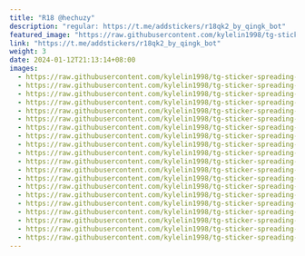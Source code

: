 ```yaml
---
title: "R18 @hechuzy"
description: "regular: https://t.me/addstickers/r18qk2_by_qingk_bot"
featured_image: "https://raw.githubusercontent.com/kylelin1998/tg-sticker-spreading-worldwide-images/main/img/8713b322-d66b-4459-a07e-289f4d62c5b1.jpg"
link: "https://t.me/addstickers/r18qk2_by_qingk_bot"
weight: 3
date: 2024-01-12T21:13:14+08:00
images:
  - https://raw.githubusercontent.com/kylelin1998/tg-sticker-spreading-worldwide-images/main/img/8713b322-d66b-4459-a07e-289f4d62c5b1.jpg
  - https://raw.githubusercontent.com/kylelin1998/tg-sticker-spreading-worldwide-images/main/img/ec500452-6758-47b6-8471-b25f46a076cc.jpg
  - https://raw.githubusercontent.com/kylelin1998/tg-sticker-spreading-worldwide-images/main/img/77b63da5-2dcf-409d-803e-8f9ab6ed0307.jpg
  - https://raw.githubusercontent.com/kylelin1998/tg-sticker-spreading-worldwide-images/main/img/4fc1b419-27c2-4ab5-a701-97152225aead.jpg
  - https://raw.githubusercontent.com/kylelin1998/tg-sticker-spreading-worldwide-images/main/img/7279ad68-db8d-4a51-b7cd-668c5592ca43.jpg
  - https://raw.githubusercontent.com/kylelin1998/tg-sticker-spreading-worldwide-images/main/img/f3c80b4c-d0e4-4c39-92b6-4b3171fc4758.jpg
  - https://raw.githubusercontent.com/kylelin1998/tg-sticker-spreading-worldwide-images/main/img/8846ddca-ad37-477f-bb24-b710c9f71671.jpg
  - https://raw.githubusercontent.com/kylelin1998/tg-sticker-spreading-worldwide-images/main/img/c09c5476-1afd-4392-a020-e63099644cbb.jpg
  - https://raw.githubusercontent.com/kylelin1998/tg-sticker-spreading-worldwide-images/main/img/d27261b1-7931-4779-8a6c-2fb0b6d80734.jpg
  - https://raw.githubusercontent.com/kylelin1998/tg-sticker-spreading-worldwide-images/main/img/775f19c6-8ded-4791-ab76-dbe4a3eb74b3.jpg
  - https://raw.githubusercontent.com/kylelin1998/tg-sticker-spreading-worldwide-images/main/img/664bfb50-fcdd-4d86-932a-5161462619fe.jpg
  - https://raw.githubusercontent.com/kylelin1998/tg-sticker-spreading-worldwide-images/main/img/4f81da11-d2b0-4d10-9793-33be5e84c1f5.jpg
  - https://raw.githubusercontent.com/kylelin1998/tg-sticker-spreading-worldwide-images/main/img/8d5fb53b-2da5-4b79-869b-426b11bc1582.jpg
  - https://raw.githubusercontent.com/kylelin1998/tg-sticker-spreading-worldwide-images/main/img/af31e5a4-4ed1-4cfa-bfcd-f7f79b217ece.jpg
  - https://raw.githubusercontent.com/kylelin1998/tg-sticker-spreading-worldwide-images/main/img/e08ae4e2-a6fa-40e9-94f6-0fb0059da5f6.jpg
  - https://raw.githubusercontent.com/kylelin1998/tg-sticker-spreading-worldwide-images/main/img/de3edfc6-7ab8-4a8c-93a6-a7f2cd5f1ed8.jpg
  - https://raw.githubusercontent.com/kylelin1998/tg-sticker-spreading-worldwide-images/main/img/28e013b6-037b-4d3d-9a1d-b61686eb85b0.jpg
  - https://raw.githubusercontent.com/kylelin1998/tg-sticker-spreading-worldwide-images/main/img/ed27edbd-8cfe-49cd-8cb9-707b467f3058.jpg
  - https://raw.githubusercontent.com/kylelin1998/tg-sticker-spreading-worldwide-images/main/img/83c63582-46f8-494f-b6df-6f15b3b4ee06.jpg
  - https://raw.githubusercontent.com/kylelin1998/tg-sticker-spreading-worldwide-images/main/img/3714353a-68c9-45ae-9781-d847c5fbf587.jpg
---
```

